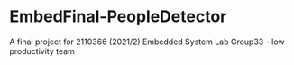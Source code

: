 # EmbedFinal-PeopleDetector

A final project for 2110366 (2021/2) Embedded System Lab
Group33 - low productivity team
